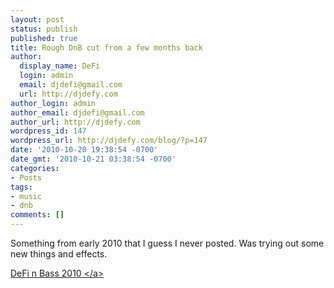 ```yaml
---
layout: post
status: publish
published: true
title: Rough DnB cut from a few months back
author:
  display_name: DeFi
  login: admin
  email: djdefi@gmail.com
  url: http://djdefy.com
author_login: admin
author_email: djdefi@gmail.com
author_url: http://djdefy.com
wordpress_id: 147
wordpress_url: http://djdefy.com/blog/?p=147
date: '2010-10-20 19:38:54 -0700'
date_gmt: '2010-10-21 03:38:54 -0700'
categories:
- Posts
tags:
- music
- dnb
comments: []
---
```

<p>Something from early 2010 that I guess I never posted.  Was trying out some new things and effects.</p>
<p><a href='http:&#47;&#47;djdefy.com&#47;blog&#47;wp-content&#47;uploads&#47;2010&#47;10&#47;dnb2010.mp3'>DeFi n Bass 2010 <&#47;a></p>
